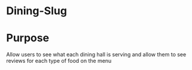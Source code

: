 # Dining-Slug
# Purpose
Allow users to see what each dining hall is serving and allow them to see reviews for each type of food on the menu